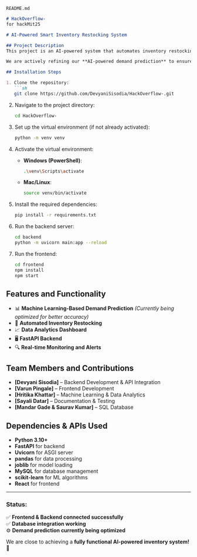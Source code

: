  `README.md`

```md
# HackOverflow-
for hackMit25

# AI-Powered Smart Inventory Restocking System

## Project Description
This project is an AI-powered system that automates inventory restocking using machine learning algorithms. It predicts demand and optimizes stock levels to reduce wastage and improve efficiency. 

We are actively refining our **AI-powered demand prediction** to ensure the most accurate results. The system is fully functional, and we are debugging the prediction pipeline to enhance performance.

## Installation Steps

1. Clone the repository:
   ```sh
   git clone https://github.com/DevyaniSisodia/HackOverflow-.git
   ```

2. Navigate to the project directory:
   ```sh
   cd HackOverflow-
   ```

3. Set up the virtual environment (if not already activated):
   ```sh
   python -m venv venv
   ```

4. Activate the virtual environment:
   - **Windows (PowerShell)**:
     ```sh
     .\venv\Scripts\activate
     ```
   - **Mac/Linux**:
     ```sh
     source venv/bin/activate
     ```

5. Install the required dependencies:
   ```sh
   pip install -r requirements.txt
   ```

6. Run the backend server:
   ```sh
   cd backend
   python -m uvicorn main:app --reload
   ```

7. Run the frontend:
   ```sh
   cd frontend
   npm install
   npm start
   ```

## Features and Functionality

- 📊 **Machine Learning-Based Demand Prediction** *(Currently being optimized for better accuracy)*
- 🛒 **Automated Inventory Restocking**
- 📈 **Data Analytics Dashboard**
- 🖥 **FastAPI Backend**
- 🔍 **Real-time Monitoring and Alerts**

## Team Members and Contributions

- **[Devyani Sisodia]** – Backend Development & API Integration
- **[Varun Pingale]** – Frontend Development
- **[Hritika Khattar]** – Machine Learning & Data Analytics
- **[Sayali Datar]** – Documentation & Testing
- **[Mandar Gade & Saurav Kumar]** – SQL Database

## Dependencies & APIs Used

- **Python 3.10+**
- **FastAPI** for backend
- **Uvicorn** for ASGI server
- **pandas** for data processing
- **joblib** for model loading
- **MySQL** for database management
- **scikit-learn** for ML algorithms
- **React** for frontend

---

### **Status:**
✅ **Frontend & Backend connected successfully**  
✅ **Database integration working**  
⚙️ **Demand prediction currently being optimized**  

We are close to achieving a **fully functional AI-powered inventory system! 🚀**  

